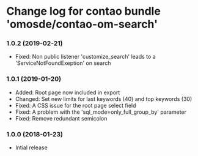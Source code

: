 # Change log for contao bundle 'omosde/contao-om-search'

### 1.0.2 (2019-02-21)

 * Fixed: Non public listener 'customize_search' leads to a 'ServiceNotFoundExeption' on search

### 1.0.1 (2019-01-20)

 * Added: Root page now included in export
 * Changed: Set new limits for last keywords (40) and top keywords (30)
 * Fixed: A CSS issue for the root page select field
 * Fixed: A problem with the 'sql_mode=only_full_group_by' parameter
 * Fixed: Remove redundant semicolon

### 1.0.0 (2018-01-23)

 * Intial release